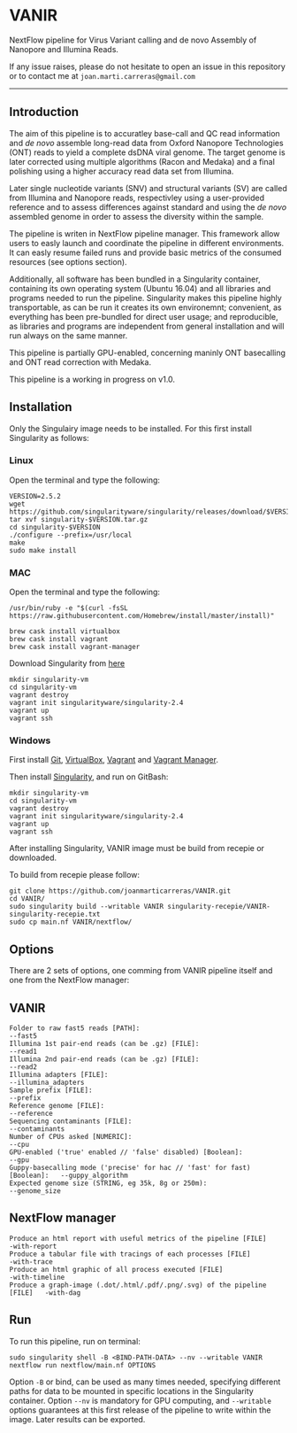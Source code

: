 # VANIR

NextFlow pipeline for Virus Variant calling and de novo Assembly of Nanopore and Illumina Reads.

If any issue raises, please do not hesitate to open an issue in this repository or to contact me at `joan.marti.carreras@gmail.com`

----------------------------------------------------------------------------------------------------------------------------------------

## Introduction
The aim of this pipeline is to accuratley base-call and QC read information and _de novo_ assemble long-read data from Oxford Nanopore Technologies (ONT) reads to yield a complete dsDNA viral genome. The target genome is later corrected using multiple algorithms (Racon and Medaka) and a final polishing using a higher accuracy read data set from Illumina.

Later single nucleotide variants (SNV) and structural variants (SV) are called from Illumina and Nanopore reads, respectivley using a user-provided reference and to assess differences against standard and using the _de novo_ assembled genome in order to assess the diversity within the sample.

The pipeline is writen in NextFlow pipeline manager. This framework allow users to easly launch and coordinate the pipeline in different environments. It can easly resume failed runs and provide basic metrics of the consumed resources (see options section).

Additionally, all software has been bundled in a Singularity container, containing its own operating system (Ubuntu 16.04) and all libraries and programs needed to run the pipeline. Singularity makes this pipeline highly transportable, as can be run it creates its own environemnt; convenient, as everything has been pre-bundled for direct user usage; and reproducible, as libraries and programs are independent from general installation and will run always on the same manner.

This pipeline is partially GPU-enabled, concerning maninly ONT basecalling and ONT read correction with Medaka.

This pipeline is a working in progress on v1.0.


## Installation

Only the Singulairy image needs to be installed. For this first install Singularity as follows:

### Linux
Open the terminal and type the following:

```
VERSION=2.5.2
wget https://github.com/singularityware/singularity/releases/download/$VERSION/singularity-$VERSION.tar.gz
tar xvf singularity-$VERSION.tar.gz
cd singularity-$VERSION
./configure --prefix=/usr/local
make
sudo make install
```

### MAC
Open the terminal and type the following:

```
/usr/bin/ruby -e "$(curl -fsSL https://raw.githubusercontent.com/Homebrew/install/master/install)"

brew cask install virtualbox
brew cask install vagrant
brew cask install vagrant-manager

```

Download Singularity from [here](https://app.vagrantup.com/singularityware/boxes/singularity-2.4/versions/2.4)

```
mkdir singularity-vm
cd singularity-vm
vagrant destroy
vagrant init singularityware/singularity-2.4
vagrant up
vagrant ssh
```

### Windows

First install [Git](https://git-for-windows.github.io/), [VirtualBox](https://www.virtualbox.org/wiki/Downloads), [Vagrant](https://www.vagrantup.com/downloads.html) and [Vagrant Manager](https://www.vagrantup.com/downloads.html).

Then install [Singularity](https://app.vagrantup.com/singularityware/boxes/singularity-2.4/versions/2.4), and run on GitBash:

```
mkdir singularity-vm
cd singularity-vm
vagrant destroy
vagrant init singularityware/singularity-2.4
vagrant up
vagrant ssh

```

After installing Singularity, VANIR image must be build from recepie or downloaded.

To build from recepie please follow:

```
git clone https://github.com/joanmarticarreras/VANIR.git
cd VANIR/
sudo singularity build --writable VANIR singularity-recepie/VANIR-singularity-recepie.txt
sudo cp main.nf VANIR/nextflow/
```

## Options
There are 2 sets of options, one comming from VANIR pipeline itself and one from the NextFlow manager:

## VANIR
```                                                                                                                                                                                                                                                                                                                                                                                                                                                                                                                                                                                                   
Folder to raw fast5 reads [PATH]:                                          --fast5                                                                                                                     
Illumina 1st pair-end reads (can be .gz) [FILE]:                           --read1                                                                                                                     
Illumina 2nd pair-end reads (can be .gz) [FILE]:                           --read2                                                                                                                     
Illumina adapters [FILE]:                                                  --illumina_adapters                                                                                                         
Sample prefix [FILE]:                                                      --prefix                                                                                                                    
Reference genome [FILE]:                                                   --reference                                                                                                                 
Sequencing contaminants [FILE]:                                            --contaminants                                                                                                              
Number of CPUs asked [NUMERIC]:                                            --cpu                                                                                                                       
GPU-enabled ('true' enabled // 'false' disabled) [Boolean]:                --gpu                                                                                                                       
Guppy-basecalling mode ('precise' for hac // 'fast' for fast) [Boolean]:   --guppy_algorithm                                                                                                          
Expected genome size (STRING, eg 35k, 8g or 250m):                         --genome_size 

```
## NextFlow manager

```                                                                                                                                                                                                                                                                                                                                        
Produce an html report with useful metrics of the pipeline [FILE]          -with-report                                                                                                                                                                                                                                                                                                                                                                                                                                            
Produce a tabular file with tracings of each processes [FILE]              -with-trace                                                                                                                                                                                                                                                                                       
Produce an html graphic of all process executed [FILE]                     -with-timeline                                                                                                                                                                                                                                                                                                                                                                                                                                                                                                                                                                                                                                                                                                                                                                                    
Produce a graph-image (.dot/.html/.pdf/.png/.svg) of the pipeline [FILE]   -with-dag                                                                                                                                                                                

```
## Run

To run this pipeline, run on terminal:

```                                                                                                                                                                                                                                                                                                                                                               
sudo singularity shell -B <BIND-PATH-DATA> --nv --writable VANIR
nextflow run nextflow/main.nf OPTIONS 
```
Option `-B` or bind, can be used as many times needed, specifying different paths for data to be mounted in specific locations in the Singularity container. Option `--nv` is mandatory for GPU computing, and `--writable` options guarantees at this first release of the pipeline to write within the image. Later results can be exported.
